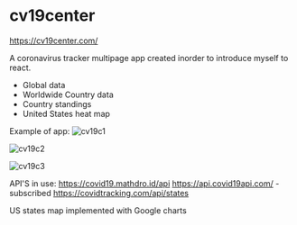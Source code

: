 # cv19center
https://cv19center.com/

A coronavirus tracker multipage app created inorder to introduce myself to react. 
* Global data
* Worldwide Country data
* Country standings
* United States heat map

Example of app:
![cv19c1](https://user-images.githubusercontent.com/33849897/87232940-dfb61c80-c377-11ea-9e3b-89b8d76abe39.jpg)

![cv19c2](https://user-images.githubusercontent.com/33849897/87232939-df1d8600-c377-11ea-885e-426b370d8e3a.jpg)

![cv19c3](https://user-images.githubusercontent.com/33849897/87232942-e04eb300-c377-11ea-8a38-251098bd50cc.jpg)


API'S in use:
https://covid19.mathdro.id/api
https://api.covid19api.com/ -subscribed
https://covidtracking.com/api/states

US states map implemented with Google charts
